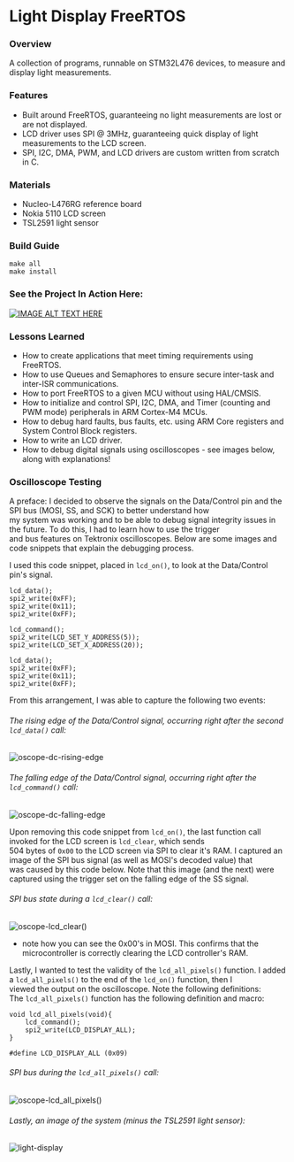 # Light Display FreeRTOS  
### Overview  
A collection of programs, runnable on STM32L476 devices, to measure and display light measurements.    

### Features  
- Built around FreeRTOS, guaranteeing no light measurements are lost or are not displayed.  
- LCD driver uses SPI @ 3MHz, guaranteeing quick display of light measurements to the LCD screen.  
- SPI, I2C, DMA, PWM, and LCD drivers are custom written from scratch in C.  

### Materials   
- Nucleo-L476RG reference board   
- Nokia 5110 LCD screen   
- TSL2591 light sensor   

### Build Guide  
```
make all
make install
```

### See the Project In Action Here:
[![IMAGE ALT TEXT HERE](https://img.youtube.com/vi/QocB0GQwpBI/0.jpg)](https://www.youtube.com/watch?v=QocB0GQwpBI)

### Lessons Learned
- How to create applications that meet timing requirements using FreeRTOS.  
- How to use Queues and Semaphores to ensure secure inter-task and inter-ISR communications.  
- How to port FreeRTOS to a given MCU without using HAL/CMSIS.   
- How to initialize and control SPI, I2C, DMA, and Timer (counting and PWM mode) peripherals in ARM Cortex-M4 MCUs.  
- How to debug hard faults, bus faults, etc. using ARM Core registers and System Control Block registers.  
- How to write an LCD driver.
- How to debug digital signals using oscilloscopes - see images below, along with explanations!

### Oscilloscope Testing
A preface: I decided to observe the signals on the Data/Control pin and the SPI bus (MOSI, SS, and SCK) to better understand how   
my system was working and to be able to debug signal integrity issues in the future. To do this, I had to learn how to use the trigger   
and bus features on Tektronix oscilloscopes. Below are some images and code snippets that explain the debugging process.   

I used this code snippet, placed in `lcd_on()`, to look at the Data/Control pin's signal.   
```
lcd_data();
spi2_write(0xFF);
spi2_write(0x11);
spi2_write(0xFF);

lcd_command();
spi2_write(LCD_SET_Y_ADDRESS(5));
spi2_write(LCD_SET_X_ADDRESS(20));

lcd_data();
spi2_write(0xFF);
spi2_write(0x11);
spi2_write(0xFF);
```
From this arrangement, I was able to capture the following two events:  
###### The rising edge of the Data/Control signal, occurring right after the second `lcd_data()` call:  
![oscope-dc-rising-edge](https://github.com/user-attachments/assets/0834f20c-197d-4579-a832-97c71ce9dbd9)

###### The falling edge of the Data/Control signal, occurring right after the `lcd_command()` call:  
![oscope-dc-falling-edge](https://github.com/user-attachments/assets/b77ba026-55cb-43b8-be9b-3ffe74f57760)
  
  
Upon removing this code snippet from `lcd_on()`, the last function call invoked for the LCD screen is `lcd_clear`, which sends  
504 bytes of `0x00` to the LCD screen via SPI to clear it's RAM. I captured an image of the SPI bus signal (as well as MOSI's decoded value) that   
was caused by this code below. Note that this image (and the next) were captured using the trigger set on the falling edge of the SS signal.  
###### SPI bus state during a `lcd_clear()` call:   
![oscope-lcd_clear()](https://github.com/user-attachments/assets/5d77aa18-8ba8-4637-aff3-514bc7962348)
- note how you can see the 0x00's in MOSI. This confirms that the microcontroller is correctly clearing the LCD controller's RAM.   

Lastly, I wanted to test the validity of the `lcd_all_pixels()` function. I added a `lcd_all_pixels()` to the end of the `lcd_on()` function, then I   
viewed the output on the oscilloscope. Note the following definitions:  
The `lcd_all_pixels()` function has the following definition and macro:
```
void lcd_all_pixels(void){
    lcd_command();
    spi2_write(LCD_DISPLAY_ALL);
}
```
```
#define LCD_DISPLAY_ALL (0x09)
```

###### SPI bus during the `lcd_all_pixels()` call:
![oscope-lcd_all_pixels()](https://github.com/user-attachments/assets/d4a06a70-63dd-4540-832d-fd123bb7cdca)

###### Lastly, an image of the system (minus the TSL2591 light sensor):
![light-display](https://github.com/user-attachments/assets/22d7460d-416e-4f35-9685-f44830816310)


